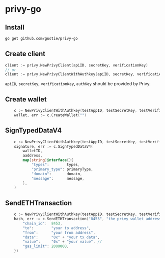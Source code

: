 # privy-go

## Install
```bash
go get github.com/guotie/privy-go
```

## Create client

```go  
client := privy.NewPrivyClient(apiID, secretKey, verificationKey)
// or 
client := privy.NewPrivyClientWithAuthkey(apiID, secretKey, verificationKey, authKey)
```

`apiID`, `secretKey`, `verificationKey`, `authKey` should be provided by Privy.

## Create wallet
```go
	c := NewPrivyClientWithAuthkey(testAppID, testSecretKey, testVerificationKey, testAuthKey)
    wallet, err := c.CreateWallet("")
```

## SignTypedDataV4
```go 
	c := NewPrivyClientWithAuthkey(testAppID, testSecretKey, testVerificationKey, testAuthKey)
	signature, err := c.SignTypedDataV4(
		walletID,
		aaddress,
		map[string]interface{}{
			"types":        types,
			"primary_type": primaryType,
			"domain":       domain,
			"message":      message,
		},
	)
```

## SendETHTransaction

```go
	c := NewPrivyClientWithAuthkey(testAppID, testSecretKey, testVerificationKey, testAuthKey)
	hash, err := c.SendETHTransaction("8453", "the privy wallet address", map[string]any{
		"chain_id":  8453,
		"to":        "your to address",
		"from":      "your from address",
		"data":      "0x" + "your tx data",
		"value":     "0x" + "your value", //
		"gas_limit": 2000000,
	})
```


